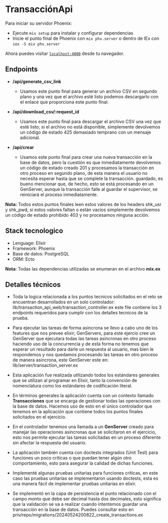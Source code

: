 # TransacciónApi

Para iniciar su servidor Phoenix:

 * Ejecute `mix setup` para instalar y configurar dependencias
 * Inicie el punto final de Phoenix con `mix phx.server` o dentro de IEx con `iex -S mix phx.server`

Ahora puedes visitar [`localhost:4000`](http://localhost:4000) desde tu navegador.

## Endpoints
* **/api/generate_csv_link**
  * Usamos este punto final para generar un archivo CSV en segundo plano y una vez que el archivo esté listo podemos descargarlo con el enlace que proporciona este punto final.

* **/api/download_csv/:request_id**
  * Usamos este punto final para descargar el archivo CSV una vez que esté listo; si el archivo no está disponible, simplemente devolvemos un código de estado 425 demasiado temprano con un mensaje adicional.

* **/api/crear**
  * Usamos este punto final para crear una nueva transacción en la base de datos, pero la cuestión es que inmediatamente devolvemos un código de estado creado 201 y procesamos la transacción en otro proceso en segundo plano, de esta manera el usuario no necesita esperar hasta que se complete la transacción. guardado, es bueno mencionar que, de hecho, esto se está procesando en un GenServer, aunque la transacción falle al guardar el supervisor, se reiniciará el proceso inmediatamente.

**Nota:** Todos estos puntos finales leen estos valores de los headers shk_usr y shk_pwd, si estos valores faltan o están vacíos simplemente devolvemos un código de estado prohibido 403 y no procesamos ninguna acción.

## Stack tecnologico
* Lenguage: Elixir
* Framework: Phoenix
* Base de datos: PostgreSQL
* ORM: Ecto

**Nota**: Todas las dependencias utilizadas se enumeran en el archivo **mix.ex**

## Detalles técnicos

* Toda la logica relacionada a los puntos tecnicos solicitados en el reto se encuentran desarrollados en un solo controlador: lib/transaction_api_web/transaction_controller.ex este file contiene los 3 endpoints requeridos para cumplir con los detalles tecnicos de la prueba.

* Para ejecutar las tareas de forma asincrona se llevo a cabo uno de los features que nos prevee elixir; GenServers, para este ejercio cree un GenServer que ejecutara todas las tareas asincronas en otro proceso haciendo uso de la concurrencia y de esta forma no tenemos que esperar un resultado para darle un respuesta al usuario, mas bien le respondemos y nos quedamos procesando las tareas en otro proceso de manera asincrona, este GenServer este en: lib/server/transaction_server.ex

* Esta aplicación fue realizada utilizando todos los estándares generales que se utilizan al programar en Elixir, tanto la convención de nomenclatura como los estándares de codificación literal.

* En términos generales la aplicación cuenta con un contexto llamado **Transacciones** que se encarga de gestionar todas las operaciones con la base de datos. Hacemos uso de esto en el único controlador que tenemos en la aplicación que contiene todos los puntos finales solicitados en el ejercicio.

* En el controlador tenemos una llamada a un **GenServer** creado para manejar las operaciones asíncronas que se solicitaron en el ejercicio, esto nos permite ejecutar las tareas solicitadas en un proceso diferente sin afectar la respuesta del usuario.

* La aplicación también cuenta con doctests integrados (Unit Test) para funciones un poco críticas o que puedan tener algún otro comportamiento, esto para asegurar la calidad de dichas funciones.

* Implementé algunas pruebas unitarias para funciones críticas, en este caso las pruebas unitarias se implementaron usando doctests, esta es una manera fácil de implementar pruebas unitarias en elixir.

* Se implementó en la capa de persistencia el punto relacionado con el campo monto que debe ser decimal hasta dos decimales, esto significa que la validación se va a realizar cuando intentemos guardar una transacción en la base de datos. Puedes consultar esto en priv/repo/migrations/20240524200822_create_transactions.ex
